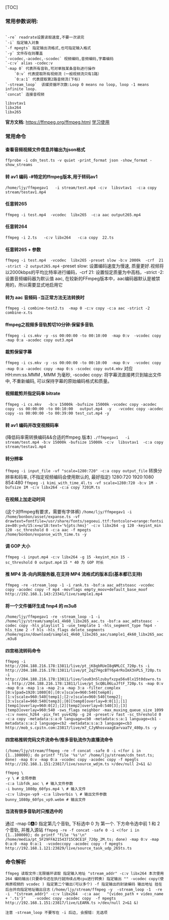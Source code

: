 [TOC]

### 常用参数说明:
```

`-re` readrate设置读取速度,不要一次读完
`-i` 指定输入对象
`-f mpegts` 指定输出流格式,也可指定输入格式
`-y` 文件存在则覆盖
`-vcodec,-acodec,-scodec` 视频编码,音频编码,字幕编码	
`-c:v` alias -codec:v
`-map 0` 代表所有音轨,可对单独某条音轨进行操作
    `0:v` 代表提取所有视频流（一般视频流只有1路）
    `0:a:1` 代表提取第2路音频流(下标)
`-stream_loop`  该媒资循环次数:Loop 0 means no loop, loop -1 means infinite loop.
`concat` 连接音视频
```

```
libsvtav1
libx264
libx265
```

**官方文档:** https://ffmpeg.org/ffmpeg.html
[学习使用](https://github.com/leandromoreira/ffmpeg-libav-tutorial/blob/master/README-cn.md "学习使用")

### 常用命令
#### 查看音频视频文件信息并输出为json格式
`ffprobe -i cdn_test.ts -v quiet -print_format json -show_format -show_streams`

#### 转 av1 编码 -#特定的ffmpeg版本,用于转码av1
`/home/ljy/ffmpegav1   -i stream/test.mp4 -c:v  libsvtav1  -c:a copy   stream/testav1.mp4`

#### 任意转265
`ffmpeg -i test.mp4  -vcodec  libx265  -c:a aac output265.mp4`

#### 任意转264
`ffmpeg -i 2.ts   -c:v libx264   -c:a copy  22.ts`

#### 任意转265 + 参数
`ffmpeg -i test.mp4  -vcodec  libx265 -preset slow -b:v 2000k  -crf  21 -strict -2 output265.mp4`
-preset slow: 设置编码速度为慢速, 质量更好.视频将以2000kbps的平均比特率进行编码，-crf 21: 设置恒定质量为中高档，-strict -2: 设置音频编码器为默认值 aac, 在较新的FFmpeg版本中，aac编码器默认是被禁用的，所以需要显式地启用它

#### 转为 aac 音频码 -当正常方法无法转换时
`ffmpeg -i combine-test2.ts  -map 0 -c:v copy -c:a aac -strict -2 combine-x.ts`

#### ffmpeg之视频多音轨剪切10分钟:保留多音轨
`ffmpeg -i cs.mkv -y -ss 00:00:00 -to 00:10:00  -map 0:v  -vcodec copy -map 0:a -acodec copy out3.mp4`

#### 裁剪保留字幕
`ffmpeg -i cs.mkv -y -ss 00:00:00 -to 00:10:00  -map 0:v  -vcodec copy -map 0:a -acodec copy -map 0:s -scodec copy out4.mkv`
对应 HH:mm:ss.MMM , MMM 为毫秒, -scodec copy: 将字幕流直接拷贝到输出文件中, 不重新编码, 可以保持字幕的原始编码格式和质量。


#### 视频裁剪并指定码率 bitrate
`ffmpeg -i cs.mkv   -b:v 15000k -bufsize 15000k -vcodec copy -acodec copy -ss 00:00:00 -to 00:10:00   output.mp4  -y   -vcodec copy -acodec copy -ss 00:00:00 -to 00:39:00 test_cut.mp4 -y`


#### 转 av1 编码并改变视频码率
(降低码率需转换编码&&合适的ffmpeg 版本)
`./ffmpegav1   -i stream/test.mp4 -b:v 15000k -bufsize 15000k -c:v  libsvtav1  -c:a copy   stream/testav1.mp4`



#### 转分辨率
`ffmpeg -i input_file -vf "scale=1280:720" -c:a copy output_file`
转换分辨率和码率, (不指定视频编码会使用默认的, 最好指定) 1280:720 1920:1080 854:480
`ffmpeg -i kimi_with_time_4l.ts -vf scale=1280:720 -b:v 1M -bufsize 1M -c:v libx264 -c:a copy 7201M.ts`


#### 在视频上加走动时间
(这个对ffmpeg有要求，需要有字体裤)
`/home/ljy/ffmpegav1 -i /home/bonbon/asset/expanse.ts -vf drawtext=fontfile=/usr/share/fonts/segoeui.ttf:fontcolor=orange:fontsize=80:y=h/15:x=w/18:text='%{pts:hms}' -c:v libx264 -g 120 -keyint_min 120 -sc_threshold 0 -c:a aac -f mpegts /home/bonbon/expanse_with_time.ts -y`

#### 调 GOP 大小
`ffmpeg -i input.mp4 -c:v libx264 -g 15 -keyint_min 15 -sc_threshold 0 output.mp4`
`15 * 40 为 GOP 时长`

#### 推 MP4 流-向内网服务器,在支持 MP4 流格式的版本后(基本都已支持)
`ffmpeg -re -stream_loop -1 -i rank.ts -bsf:a aac_adtstoasc -vcodec copy -acodec copy -f mp4 -movflags empty_moov+default_base_moof http://192.168.1.143:23341/live/sample1.mp4`

#### 将一个文件循环生成 fmp4 的 m3u8
`/home/ljy/ffmpegav1 -re -stream_loop -1 -i /home/ljy/stream/sample1_4k60_libx265_aac.ts -bsf:a aac_adtstoasc  -codec copy -hls_playlist 1 -use_template 1 -hls_segment_type fmp4 -hls_time 2 -f hls -hls_flags delete_segments /home/nginx/download/sample1_4k60_libx265_aac/sample1_4k60_libx265_aac.m3u8`


#### 四宫格流转码命令
`ffmpeg -i http://204.188.216.178:13811/live/pt_jK8qbRUeI8qNMLCC_720p.ts -i http://204.188.216.178:13811/live/pt_2qZ7HgcBTY6p4rRoImX3nPLS_720p.ts -i http://204.188.216.178:13811/live/lou03n5lzubyfxzpa56v8lx15t0dswro.ts -i http://204.188.216.178:13811/live/pt_ScQBL06LuJftF_720p.ts -map 0:v -map 0:a -map 1:a -map 2:a -map 3:a -filter_complex [0:v]pad=1920:1080[0];[0:v]scale=960:540[temp0];[1:v]scale=960:540[temp1];[2:v]scale=960:540[temp2];[3:v]scale=960:540[temp3];[0][temp0]overlay=0:0[1];[1][temp1]overlay=960:0[2];[2][temp2]overlay=0:540[3];[3][temp3]overlay=960:540 -sws_flags neighbor -max_muxing_queue_size 1099 -c:v nvenc_h264 -pix_fmt yuv420p -g 24 -preset:v fast -sc_threshold 0 -c:a copy -metadata:s:a:0 language=cb0 -metadata:s:a:1 language=cb1 -metadata:s:a:2 language=cb2 -metadata:s:a:3 language=cb3 http://mob_s.cpitn.com:23817/live/m7_CJyNhosvaagEarvaaTV_480p.ts -y`

#### 四宫格推转完码文件流命令/推多音轨流作为直播流命令
`(/home/ljy/stream/ffmpeg -re -f concat -safe 0 -i <(for i in {1..100000}; do printf "file '%s'\n" /home/ljy/stream/cdn_test.ts; done) -map 0:v -map 0:a -vcodec copy -acodec copy -f mpegts http://192.168.1.151:23817/live/source_wdjm.ts >/dev/null 2>&1 &)`




```
ffmpeg \
-y \ # 全局参数
-c:a libfdk_aac \ # 输入文件参数
-i bunny_1080p_60fps.mp4 \ # 输入文件
-c:v libvpx-vp9 -c:a libvorbis \ # 输出文件参数
bunny_1080p_60fps_vp9.webm # 输出文件
```

#### 当流有很多音轨时只推选中的
通过 -map 0:a:0 指定第几个音轨, 下标选中 0 为 第一个. 下方命令选中前 1 和 2 个音轨, 并推入源站
 `ffmpeg -re -f concat -safe 0 -i <(for i in {1..100000}; do printf "file '%s'\n" /home/media/pt_5F29FFA21543715C0CE1F_720p_2M.ts; done) -map 0:v -map 0:a:0 -map 0:a:1  -vcodeccopy -acodec copy -f mpegts http://192.168.1.121:23829/live/source_task_udp_265ts.ts`

### 命令解析
`ffmpeg 读取文件:无限循环读取 指定输入地址 "stream_addr" -c:v libx264 本次使用 264 编码输出(只要命令还在执行就持续占用cpu进行转换) 指定输出 "" -vcodec copy(使用原视频的 vcodec ) 指定第二个输出(可以多个) -f 指定输出的封装编码 输出地址 挂在后台并向指定地址输出日志`
`(/home/ljy/stream/ffmpeg -y  -stream_loop -1  -re -i  "{stream_addr}" -c:v libx264  -c:a aac   "{video_path + video_name + '.ts'}"    -vcodec copy -acodec copy  -f mpegts http://192.168.1.151:23817/live/LEARN.ts >/dev/null 2>&1 &)`

`注意 -stream_loop 不要写在 -i 后边, 会报错: 无选项`

